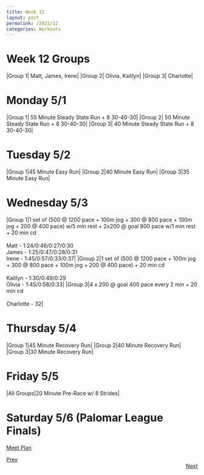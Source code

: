```yaml
---
title: Week 12
layout: post
permalink: /2023/12
categories: Workouts
---
```



# Week 12 Groups

|Group 1| Matt, James, Irene|
|Group 2| Olivia, Kaitlyn|
|Group 3| Charlotte|

# Monday 5/1

|Group 1| 55 Minute Steady State Run + 8 30-40-30|
|Group 2| 50 Minute Steady State Run + 8 30-40-30|
|Group 3| 40 Minute Steady State Run + 8 30-40-30|

# Tuesday 5/2

|Group 1|45 Minute Easy Run|
|Group 2|40 Minute Easy Run| 
|Group 3|35 Minute Easy Run|

# Wednesday 5/3 

|Group 1|1 set of (500 @ 1200 pace + 100m jog + 300 @ 800 pace + 100m jog + 200 @ 400 pace) w/5 min rest + 2x200 @ goal 800 pace w/1 min rest + 20 min cd <br><br> Matt - 1:24/0:46/0:27/0:30 <br> James - 1:25/0:47/0:28/0:31 <br> Irene - 1:45/0:57/0:33/0:37| 
|Group 2|1 set of (500 @ 1200 pace + 100m jog + 300 @ 800 pace + 100m jog + 200 @ 400 pace) + 20 min cd <br><br> Kaitlyn - 1:30/0:49/0:29 <br> Olivia - 1:45/0:58/0:33|
|Group 3|4 x 200 @ goal 400 pace every 2 min + 20 min cd <br><br> Charlotte - 32|

# Thursday 5/4

|Group 1|45 Minute Recovery Run|
|Group 2|40 Minute Recovery Run| 
|Group 3|30 Minute Recovery Run|

# Friday 5/5 

|All Groups|20 Minute Pre-Race w/ 8 Strides|

# Saturday 5/6 (Palomar League Finals)

[Meet Plan]({{site.baseurl}}/2023/PLF)


<div style="text-align: left"> <a href="{{site.baseurl}}/2023/11">Prev</a></div> 
<div style="text-align: right"> <a href="{{site.baseurl}}/2023/13">Next</a></div>